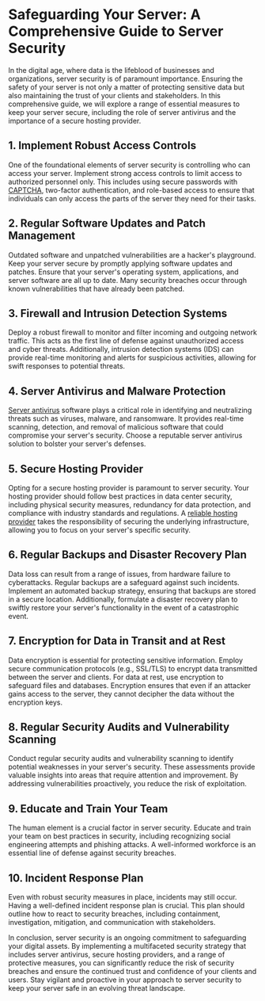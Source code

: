 # Safeguarding Your Server: A Comprehensive Guide to Server Security

In the digital age, where data is the lifeblood of businesses and organizations, server security is of paramount importance. Ensuring the safety of your server is not only a matter of protecting sensitive data but also maintaining the trust of your clients and stakeholders. In this comprehensive guide, we will explore a range of essential measures to keep your server secure, including the role of server antivirus and the importance of a secure hosting provider.

## 1. Implement Robust Access Controls
One of the foundational elements of server security is controlling who can access your server. Implement strong access controls to limit access to authorized personnel only. This includes using secure passwords with [CAPTCHA](https://www.kemuhost.com/blog/add-captcha-to-website/), two-factor authentication, and role-based access to ensure that individuals can only access the parts of the server they need for their tasks.

## 2. Regular Software Updates and Patch Management
Outdated software and unpatched vulnerabilities are a hacker's playground. Keep your server secure by promptly applying software updates and patches. Ensure that your server's operating system, applications, and server software are all up to date. Many security breaches occur through known vulnerabilities that have already been patched.

## 3. Firewall and Intrusion Detection Systems
Deploy a robust firewall to monitor and filter incoming and outgoing network traffic. This acts as the first line of defense against unauthorized access and cyber threats. Additionally, intrusion detection systems (IDS) can provide real-time monitoring and alerts for suspicious activities, allowing for swift responses to potential threats.

## 4. Server Antivirus and Malware Protection
[Server antivirus](https://www.kemuhost.com/blog/antivirus-for-server/) software plays a critical role in identifying and neutralizing threats such as viruses, malware, and ransomware. It provides real-time scanning, detection, and removal of malicious software that could compromise your server's security. Choose a reputable server antivirus solution to bolster your server's defenses.

## 5. Secure Hosting Provider
Opting for a secure hosting provider is paramount to server security. Your hosting provider should follow best practices in data center security, including physical security measures, redundancy for data protection, and compliance with industry standards and regulations. A [reliable hosting provider](https://www.kemuhost.com/) takes the responsibility of securing the underlying infrastructure, allowing you to focus on your server's specific security.

## 6. Regular Backups and Disaster Recovery Plan
Data loss can result from a range of issues, from hardware failure to cyberattacks. Regular backups are a safeguard against such incidents. Implement an automated backup strategy, ensuring that backups are stored in a secure location. Additionally, formulate a disaster recovery plan to swiftly restore your server's functionality in the event of a catastrophic event.

## 7. Encryption for Data in Transit and at Rest
Data encryption is essential for protecting sensitive information. Employ secure communication protocols (e.g., SSL/TLS) to encrypt data transmitted between the server and clients. For data at rest, use encryption to safeguard files and databases. Encryption ensures that even if an attacker gains access to the server, they cannot decipher the data without the encryption keys.

## 8. Regular Security Audits and Vulnerability Scanning
Conduct regular security audits and vulnerability scanning to identify potential weaknesses in your server's security. These assessments provide valuable insights into areas that require attention and improvement. By addressing vulnerabilities proactively, you reduce the risk of exploitation.

## 9. Educate and Train Your Team
The human element is a crucial factor in server security. Educate and train your team on best practices in security, including recognizing social engineering attempts and phishing attacks. A well-informed workforce is an essential line of defense against security breaches.

## 10. Incident Response Plan
Even with robust security measures in place, incidents may still occur. Having a well-defined incident response plan is crucial. This plan should outline how to react to security breaches, including containment, investigation, mitigation, and communication with stakeholders.

In conclusion, server security is an ongoing commitment to safeguarding your digital assets. By implementing a multifaceted security strategy that includes server antivirus, secure hosting providers, and a range of protective measures, you can significantly reduce the risk of security breaches and ensure the continued trust and confidence of your clients and users. Stay vigilant and proactive in your approach to server security to keep your server safe in an evolving threat landscape.
